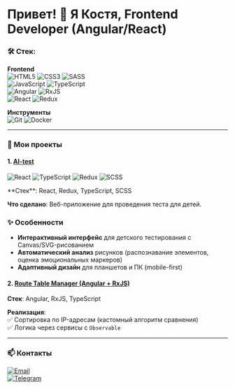 # Привет! 👋 Я Костя, Frontend Developer (Angular/React)

### 🛠️ Стек:
**Frontend**  
![HTML5](https://img.shields.io/badge/HTML5-E34F26?logo=html5&logoColor=white) ![CSS3](https://img.shields.io/badge/CSS3-1572B6?logo=css3&logoColor=white) ![SASS](https://img.shields.io/badge/SASS-CC6699?logo=sass&logoColor=white)  
![JavaScript](https://img.shields.io/badge/JavaScript-F7DF1E?logo=javascript&logoColor=black) ![TypeScript](https://img.shields.io/badge/TypeScript-3178C6?logo=typescript&logoColor=white)  
![Angular](https://img.shields.io/badge/Angular-DD0031?logo=angular&logoColor=white) ![RxJS](https://img.shields.io/badge/RxJS-B7178C?logo=reactivex&logoColor=white)  
![React](https://img.shields.io/badge/React-61DAFB?logo=react&logoColor=black) ![Redux](https://img.shields.io/badge/Redux-764ABC?logo=redux&logoColor=white)  

**Инструменты**  
![Git](https://img.shields.io/badge/Git-F05032?logo=git&logoColor=white) ![Docker](https://img.shields.io/badge/Docker-2496ED?logo=docker&logoColor=white)

---

### **🚀 Мои проекты**

#### **1. [AI-test](https://github.com/tyskanhik/AI-test)**
<p align="left">
  <img src="https://img.shields.io/badge/React-61DAFB?logo=react&logoColor=black" alt="React">
  <img src="https://img.shields.io/badge/TypeScript-3178C6?logo=typescript&logoColor=white" alt="TypeScript">
  <img src="https://img.shields.io/badge/Redux-764ABC?logo=redux&logoColor=white" alt="Redux">
  <img src="https://img.shields.io/badge/SCSS-CC6699?logo=sass&logoColor=white" alt="SCSS">
</p>
**Стек**: React, Redux, TypeScript, SCSS  

**Что сделано**: Веб-приложение для проведения теста для детей.   
### ✨ Особенности
- **Интерактивный интерфейс** для детского тестирования с Canvas/SVG-рисованием
- **Автоматический анализ** рисунков (распознавание элементов, оценка эмоциональных маркеров)
- **Адаптивный дизайн** для планшетов и ПК (mobile-first)

#### **2. [Route Table Manager (Angular + RxJS)](https://github.com/tyskanhik/route-table-angular)**  
**Стек**: Angular, RxJS, TypeScript

**Реализация**:  
✅ Сортировка по IP-адресам (кастомный алгоритм сравнения)   
✅ Логика через сервисы с `Observable`  


---

### **📫 Контакты**
[![Email](https://img.shields.io/badge/Email-8B89CC?logo=gmail)](mailto:tyskanhik1@mail.ru)  
[![Telegram](https://img.shields.io/badge/Telegram-26A5E4?logo=telegram)](https://t.me/tyskanhik)  

